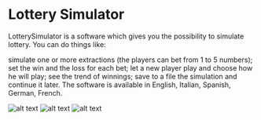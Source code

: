 # Lottery Simulator

LotterySimulator is a software which gives you the possibility to simulate lottery.
You can do things like:

simulate one or more extractions (the players can bet from 1 to 5 numbers);
set the win and the loss for each bet;
let a new player play and choose how he will play;
see the trend of winnings;
save to a file the simulation and continue it later.
The software is available in English, Italian, Spanish, German, French.

![alt text](https://prnt.sc/1uic9an)
![alt text](https://prnt.sc/1uicbiq)
![alt text](https://prnt.sc/1uicdwz)
